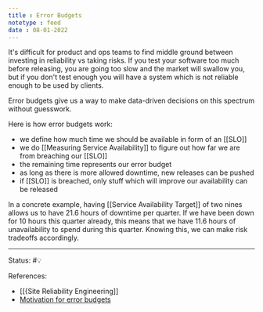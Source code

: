 ```yaml
---
title : Error Budgets
notetype : feed
date : 08-01-2022
---
```


It's difficult for product and ops teams to find middle ground between investing in reliability vs taking risks. If you test your software too much before releasing, you are going too slow and the market will swallow you, but if you don't test enough you will have a system which is not reliable enough to be used by clients.

Error budgets give us a way to make data-driven decisions on this spectrum without guesswork.

Here is how error budgets work:
- we define how much time we should be available in form of an [[SLO]]
- we do [[Measuring Service Availability]] to figure out how far we are from breaching our [[SLO]]
- the remaining time represents our error budget
- as long as there is more allowed downtime, new releases can be pushed
- if [[SLO]] is breached, only stuff which will improve our availability can be released

In a concrete example, having [[Service Availability Target]] of two nines allows us to have 21.6 hours of downtime per quarter. If we have been down for 10 hours this quarter already, this means that we have 11.6 hours of unavailability to spend during this quarter. Knowing this, we can make risk tradeoffs accordingly.



-----

Status: #💡 

References:
- [[{Site Reliability Engineering]]
- [Motivation for error budgets](https://sre.google/sre-book/embracing-risk/#xref_risk-management_unreliability-budgets)

